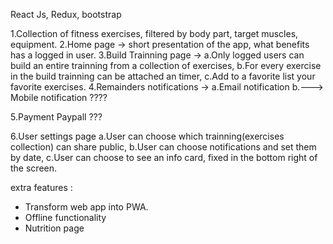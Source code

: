 React Js, Redux, bootstrap

1.Collection of fitness exercises, filtered by body part, target muscles, equipment.
2.Home page -> short presentation of the app, what benefits has a logged in user.
3.Build Trainning page -> 
	a.Only logged users can build an entire trainning from a collection of exercises,
	b.For every exercise in the build trainning can be attached an timer,
	c.Add to a favorite list your favorite exercises.
4.Remainders notifications -> 
	a.Email notification
	b.---> Mobile notification ????
	
5.Payment Paypall ???

6.User settings page
	a.User can choose which trainning(exercises collection) can share public,
	b.User can choose notifications and set them by date,
	c.User can choose to see an info card, fixed in the bottom right of the screen.
	




extra features :
- Transform web app into PWA.
- Offline functionality
- Nutrition page

